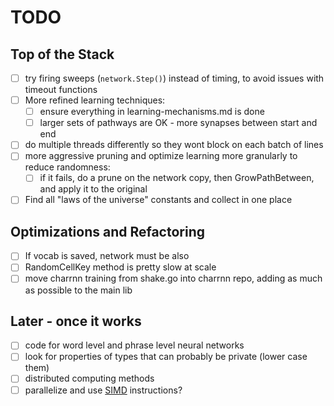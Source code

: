 # TODO

## Top of the Stack
- [ ] try firing sweeps (`network.Step()`) instead of timing, to avoid issues with timeout functions
- [ ] More refined learning techniques:
    - [ ] ensure everything in learning-mechanisms.md is done
    - [ ] larger sets of pathways are OK - more synapses between start and end
- [ ] do multiple threads differently so they wont block on each batch of lines
- [ ] more aggressive pruning and optimize learning more granularly to reduce randomness:
    - [ ] if it fails, do a prune on the network copy, then GrowPathBetween, and apply it to the original
- [ ] Find all "laws of the universe" constants and collect in one place

## Optimizations and Refactoring
- [ ] If vocab is saved, network must be also
- [ ] RandomCellKey method is pretty slow at scale
- [ ] move charrnn training from shake.go into charrnn repo, adding as much as possible to the main lib

## Later - once it works
- [ ] code for word level and phrase level neural networks
- [ ] look for properties of types that can probably be private (lower case them)
- [ ] distributed computing methods
- [ ] parallelize and use [SIMD](https://github.com/bjwbell/gensimd) instructions?
